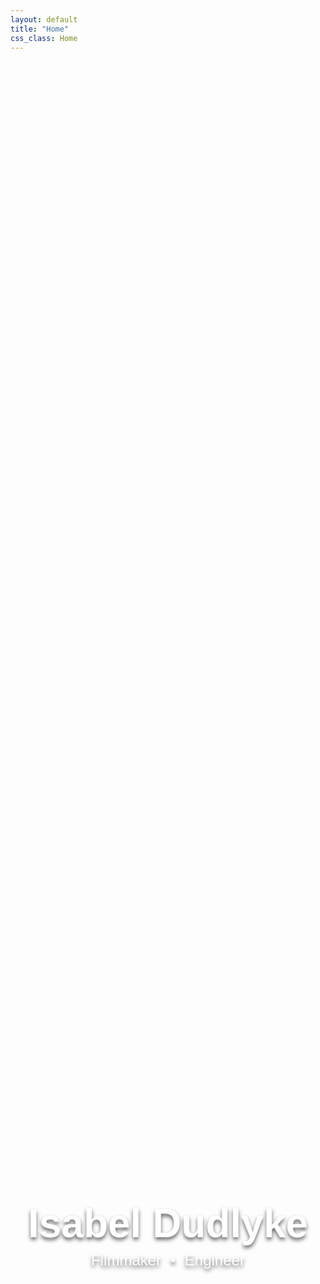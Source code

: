 ```yaml
---
layout: default
title: "Home"
css_class: Home
---
```


<div class="center-wrapper">
  <div class="center-box">
    <h1>Isabel Dudlyke</h1>
    <h2>Filmmaker <span class="dot">•</span> Engineer</h2>
  </div>
</div>

<style>
  /* Wrapper ensures content spans full width and starts below the header */
  .center-wrapper {
    position: absolute;
    top: 60px; /* Height of the header */
    left: 0;
    width: 100%; /* Full width */
    height: calc(100vh - 60px); /* Full viewport height minus header */
    display: flex;
    justify-content: center;
    align-items: center;
  }

  /* Box with the background image */
  .center-box {
    background-image: url('assets/images/tower.JPG'); /* Ensure this path is correct */
    background-size: cover; /* Stretch the image to cover the box */
    background-position: center; /* Center the image */
    background-repeat: no-repeat; /* Prevent repeating the image */
    width: 100%; /* Full width */
    height: 100%; /* Make the box fill the entire wrapper */
    display: flex;
    flex-direction: column; /* Stack content vertically */
    justify-content: center; /* Center vertically */
    align-items: center; /* Center horizontally */
    text-align: center;
  }

  /* Centered content styling */
  .center-box h1 {
    margin: 0;
    color: white;
    font-family: 'Poppins', sans-serif;
    text-shadow: 0 4px 6px rgba(0, 0, 0, 0.6); /* Subtle shadow */
    font-size: 4rem; /* Larger font size for the name */
  }

  .center-box h2 {
    margin: 0.5rem 0 0; /* Space above subtitle */
    color: white;
    font-family: 'Poppins', sans-serif;
    text-shadow: 0 4px 6px rgba(0, 0, 0, 0.6); /* Subtle shadow */
    font-size: 1.5rem; /* Smaller font size for the subtitle */
    font-weight: 300; /* Lighter font for contrast */
  }

  .center-box .dot {
    margin: 0 0.5rem;
    font-size: 1.5rem; /* Match the subtitle font size */
  }
</style>




